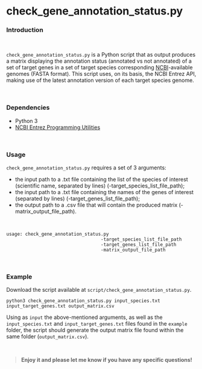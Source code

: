 # check_gene_annotation_status.py

### Introduction

<br>

`check_gene_annotation_status.py` is a Python script that as output produces a matrix displaying the annotation status (annotated vs not annotated) of a set of target genes in a set of target species corresponding [NCBI](https://www.ncbi.nlm.nih.gov/)-available genomes (FASTA format). This script uses, on its basis, the NCBI Entrez API, making use of the latest annotation version of each target species genome.

<br>

### Dependencies

+ Python 3
+ [NCBI Entrez Programming Utilities](https://www.ncbi.nlm.nih.gov/home/tools/) 

<br>

### Usage 

`check_gene_annotation_status.py` requires a set of 3 arguments:
+ the input path to a .txt file containing the list of the species of interest (scientific name, separated by lines) (-target_species_list_file_path);
+ the input path to a .txt file containing the names of the genes of interest (separated by lines) (-target_genes_list_file_path);
+ the output path to a .csv file that will contain the produced matrix (-matrix_output_file_path).

<br>

	usage: check_gene_annotation_status.py
                                       -target_species_list_file_path
                                       -target_genes_list_file_path
                                       -matrix_output_file_path

<br>

### Example

Download the script available at `script/check_gene_annotation_status.py`. 

	python3 check_gene_annotation_status.py input_species.txt input_target_genes.txt output_matrix.csv
			
Using as `input` the above-mentioned arguments, as well as the `input_species.txt` and `input_target_genes.txt` files found in the `example` folder, the script should generate the output matrix file found within the same folder (`output_matrix.csv`).

<br>

>**Enjoy it and please let me know if you have any specific questions!**
